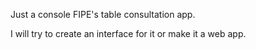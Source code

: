 Just a console FIPE's table consultation app. 

I will try to create an interface for it or make it a web app.
